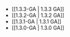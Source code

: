 - [[1.3.3-GA | 1.3.3 GA]]
- [[1.3.2-GA | 1.3.2 GA]]
- [[1.3.1-GA | 1.3.1 GA]]
- [[1.3.0-GA | 1.3.0 GA]]
